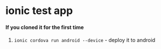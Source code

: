  # ionic test app
 
 #### If you cloned it for the first time

1. `ionic cordova run android --device` - deploy it to android
 